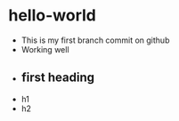 # hello-world
- This is my first branch commit on github
- Working well

+ ## first heading
- h1
- h2
